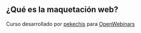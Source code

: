 ## ¿Qué es la maquetación web?

Curso desarrollado por [pekechis](http://github.com/pekechis) para [OpenWebinars](https://openwebinars.net/)
